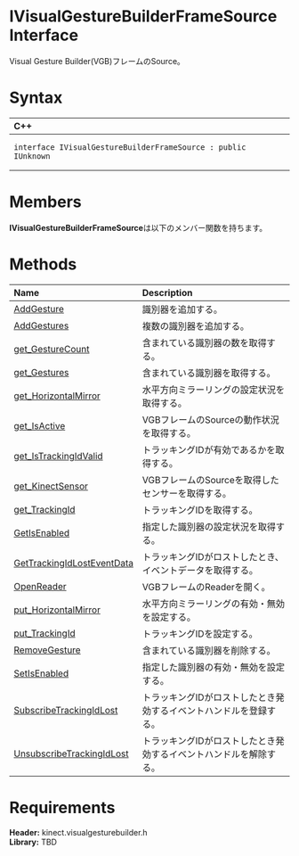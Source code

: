 IVisualGestureBuilderFrameSource Interface  
==========================================  

Visual Gesture Builder(VGB)フレームのSource。 <span id="syntaxSection"></span>

Syntax  
======  

<table>
<colgroup>
<col width="100%" />
</colgroup>
<thead>
<tr class="header">
<th align="left">C++</th>
</tr>
</thead>
<tbody>
<tr class="odd">
<td align="left"><pre><code>interface IVisualGestureBuilderFrameSource : public IUnknown</code></pre></td>
</tr>
</tbody>
</table>

<span id="classMembersSection"></span>

Members  
=======  

**IVisualGestureBuilderFrameSource**は以下のメンバー関数を持ちます。  

<span id="publicmethodsSection"></span>

Methods  
=======  

<table>
<colgroup>
<col width="30%" />
<col width="60%" />
</colgroup>
<thead>
<tr class="header">
<th align="left">Name</th>
<th align="left">Description</th>
</tr>
</thead>
<tbody>
<tr class="odd">
<td align="left"><a href="IVisualGestureBuilderFrame/Methods/AddGesture_Method.md">AddGesture</a></td>
<td align="left">識別器を追加する。</td>
</tr>
<tr class="even">
<td align="left"><a href="IVisualGestureBuilderFrame/Methods/AddGestures_Method.md">AddGestures</a></td>
<td align="left">複数の識別器を追加する。</td>
</tr>
<tr class="odd">
<td align="left"><a href="IVisualGestureBuilderFrame/Methods/get_GestureCount_Method.md">get_GestureCount</a></td>
<td align="left">含まれている識別器の数を取得する。</td>
</tr>
<tr class="even">
<td align="left"><a href="IVisualGestureBuilderFrame/Methods/get_Gestures_Method.md">get_Gestures</a></td>
<td align="left">含まれている識別器を取得する。</td>
</tr>
<tr class="odd">
<td align="left"><a href="IVisualGestureBuilderFrame/Methods/get_HorizontalMirror_Method.md">get_HorizontalMirror</a></td>
<td align="left">水平方向ミラーリングの設定状況を取得する。</td>
</tr>
<tr class="even">
<td align="left"><a href="IVisualGestureBuilderFrame/Methods/get_IsActive_Method.md">get_IsActive</a></td>
<td align="left">VGBフレームのSourceの動作状況を取得する。</td>
</tr>
<tr class="odd">
<td align="left"><a href="IVisualGestureBuilderFrame/Methods/get_IsTrackingIdValid_Method.md">get_IsTrackingIdValid</a></td>
<td align="left">トラッキングIDが有効であるかを取得する。</td>
</tr>
<tr class="even">
<td align="left"><a href="IVisualGestureBuilderFrame/Methods/get_KinectSensor_Method.md">get_KinectSensor</a></td>
<td align="left">VGBフレームのSourceを取得したセンサーを取得する。</td>
</tr>
<tr class="odd">
<td align="left"><a href="IVisualGestureBuilderFrame/Methods/get_TrackingId_Method.md">get_TrackingId</a></td>
<td align="left">トラッキングIDを取得する。</td>
</tr>
<tr class="even">
<td align="left"><a href="IVisualGestureBuilderFrame/Methods/GetIsEnabled_Method.md">GetIsEnabled</a></td>
<td align="left">指定した識別器の設定状況を取得する。</td>
</tr>
<tr class="odd">
<td align="left"><a href="IVisualGestureBuilderFrame/Methods/GetTrackingIdLostEventData.md">GetTrackingIdLostEventData</a></td>
<td align="left">トラッキングIDがロストしたとき、イベントデータを取得する。</td>
</tr>
<tr class="even">
<td align="left"><a href="IVisualGestureBuilderFrame/Methods/OpenReader_Method.md">OpenReader</a></td>
<td align="left">VGBフレームのReaderを開く。</td>
</tr>
<tr class="odd">
<td align="left"><a href="IVisualGestureBuilderFrame/Methods/put_HorizontalMirror_Method.md">put_HorizontalMirror</a></td>
<td align="left">水平方向ミラーリングの有効・無効を設定する。</td>
</tr>
<tr class="even">
<td align="left"><a href="IVisualGestureBuilderFrame/Methods/put_TrackingId_Method.md">put_TrackingId</a></td>
<td align="left">トラッキングIDを設定する。</td>
</tr>
<tr class="odd">
<td align="left"><a href="IVisualGestureBuilderFrame/Methods/RemoveGesture_Method.md">RemoveGesture</a></td>
<td align="left">含まれている識別器を削除する。</td>
</tr>
<tr class="even">
<td align="left"><a href="IVisualGestureBuilderFrame/Methods/SetIsEnabled_Method.md">SetIsEnabled</a></td>
<td align="left">指定した識別器の有効・無効を設定する。</td>
</tr>
<tr class="odd">
<td align="left"><a href="IVisualGestureBuilderFrame/Methods/SubscribeTrackingIdLost.md">SubscribeTrackingIdLost</a></td>
<td align="left">トラッキングIDがロストしたとき発効するイベントハンドルを登録する。</td>
</tr>
<tr class="even">
<td align="left"><a href="IVisualGestureBuilderFrame/Methods/UnsubscribeTrackingIdLost.md">UnsubscribeTrackingIdLost</a></td>
<td align="left">トラッキングIDがロストしたとき発効するイベントハンドルを解除する。</td>
</tr>
</tbody>
</table>

<span id="requirements"></span>

Requirements  
============  

**Header:** kinect.visualgesturebuilder.h  
**Library:** TBD  



<!--Please do not edit the data in the comment block below.-->
<!--
TOCTitle : IVisualGestureBuilderFrameSource Interface
RLTitle : IVisualGestureBuilderFrameSource Interface
KeywordK : IVisualGestureBuilderFrameSource interface, about
HelpPriority : 2
TopicType : apiref
KeywordF : IVisualGestureBuilderFrameSource
KeywordF : Microsoft.Kinect.visualgesturebuilder.IVisualGestureBuilderFrameSource
KeywordA : T:Microsoft.Kinect.visualgesturebuilder.IVisualGestureBuilderFrameSource
AssetID : T:Microsoft.Kinect.visualgesturebuilder.IVisualGestureBuilderFrameSource
Locale : en-us
CommunityContent : 1
APIType : Managed
APILocation : 
APIName : Microsoft.Kinect.visualgesturebuilder.IVisualGestureBuilderFrameSource
TargetOS : Windows
TopicType : kbSyntax
DevLang : C++
DocSet : K4Wv2
ProjType : K4Wv2Proj
Technology : Kinect for Windows
Product : Kinect for Windows SDK v2
productversion : 20
-->
